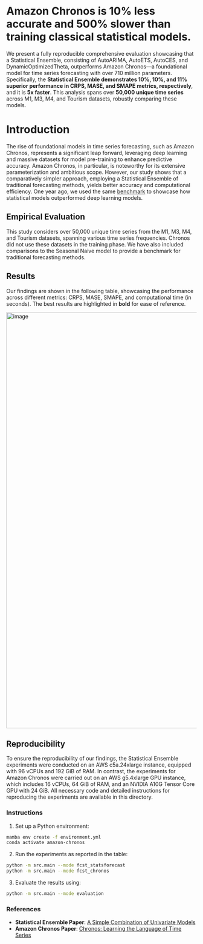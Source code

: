 # Amazon Chronos is 10% less accurate and 500% slower than training classical statistical models.

We present a fully reproducible comprehensive evaluation showcasing that a Statistical Ensemble, consisting of AutoARIMA, AutoETS, AutoCES, and DynamicOptimizedTheta, outperforms Amazon Chronos—a foundational model for time series forecasting with over 710 million parameters. Specifically, the **Statistical Ensemble demonstrates 10%, 10%, and 11% superior performance in CRPS, MASE, and SMAPE metrics, respectively**, and it is **5x faster**. This analysis spans over **50,000 unique time series** across M1, M3, M4, and Tourism datasets, robustly comparing these models.

# Introduction

The rise of foundational models in time series forecasting, such as Amazon Chronos, represents a significant leap forward, leveraging deep learning and massive datasets for model pre-training to enhance predictive accuracy. Amazon Chronos, in particular, is noteworthy for its extensive parameterization and ambitious scope. However, our study shows that a comparatively simpler approach, employing a Statistical Ensemble of traditional forecasting methods, yields better accuracy and computational efficiency. One year ago, we used the same [benchmark](https://github.com/Nixtla/statsforecast/tree/main/experiments/m3) to showcase how statistical models outperformed deep learning models. 

## Empirical Evaluation

This study considers over 50,000 unique time series from the M1, M3, M4, and Tourism datasets, spanning various time series frequencies. Chronos did not use these datasets in the training phase. We have also included comparisons to the Seasonal Naive model to provide a benchmark for traditional forecasting methods.

## Results

Our findings are shown in the following table, showcasing the performance across different metrics: CRPS, MASE, SMAPE, and computational time (in seconds). The best results are highlighted in **bold** for ease of reference.

<img width="1099" alt="image" src="https://github.com/Nixtla/nixtla/assets/10517170/4d4fe9f3-4251-4b95-bd9b-248fc283e97b">


## Reproducibility

To ensure the reproducibility of our findings, the Statistical Ensemble experiments were conducted on an AWS c5a.24xlarge instance, equipped with 96 vCPUs and 192 GiB of RAM. In contrast, the experiments for Amazon Chronos were carried out on an AWS g5.4xlarge GPU instance, which includes 16 vCPUs, 64 GiB of RAM, and an NVIDIA A10G Tensor Core GPU with 24 GiB. All necessary code and detailed instructions for reproducing the experiments are available in this directory.

### Instructions

1. Set up a Python environment:
   
```bash
mamba env create -f environment.yml
conda activate amazon-chronos
```

2. Run the experiments as reported in the table:
   
```bash
python -m src.main --mode fcst_statsforecast
python -m src.main --mode fcst_chronos
```

3. Evaluate the results using:

```bash
python -m src.main --mode evaluation
```

### References
- **Statistical Ensemble Paper**: [A Simple Combination of Univariate Models](https://www.sciencedirect.com/science/article/abs/pii/S0169207019300585?via%3Dihub)
- **Amazon Chronos Paper**: [Chronos: Learning the Language of Time Series](https://arxiv.org/abs/2403.07815)
